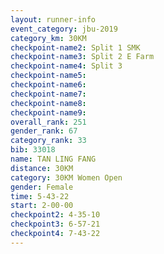 ```yaml
---
layout: runner-info 
event_category: jbu-2019 
category_km: 30KM 
checkpoint-name2: Split 1 SMK 
checkpoint-name3: Split 2 E Farm 
checkpoint-name4: Split 3 
checkpoint-name5: 
checkpoint-name6: 
checkpoint-name7: 
checkpoint-name8: 
checkpoint-name9: 
overall_rank: 251
gender_rank: 67
category_rank: 33
bib: 33018
name: TAN LING FANG
distance: 30KM
category: 30KM Women Open
gender: Female
time: 5-43-22
start: 2-00-00
checkpoint2: 4-35-10
checkpoint3: 6-57-21
checkpoint4: 7-43-22
---
```

